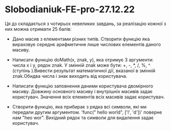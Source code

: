 # Slobodianiuk-FE-pro-27.12.22

Ця дз складається з чотирьох невеликих завдань, за реалізацію кожної з них можна отримати 25 балів:

- Дано масив з елементами різних типів. Створити функцію яка вираховує середнє арифметичне лише числових елементів даного масиву.


- Написати функцію doMath(x, znak, y), яка отримує 3 аргументи: числа x і y, рядок znak. У змінній znak може бути: +, -, *, /, %, ^ (ступінь ).Вивести результат математичної дії, вказаної в змінній znak.Обидва числа і знак виходять від користувача.


- Написати функцію заповнення даними користувача двомірного масиву. Довжину основного масиву і внутрішніх масивів задає користувач. Значення всіх елементів всіх масивів задає користувач.


- Створити функцію, яка прибирає з рядка всі символи, які ми передали другим аргументом. 'func(" hello world", ['l', 'd'])' поверне нам "heo wor". Вихідний рядок та символи для видалення задає користувач.